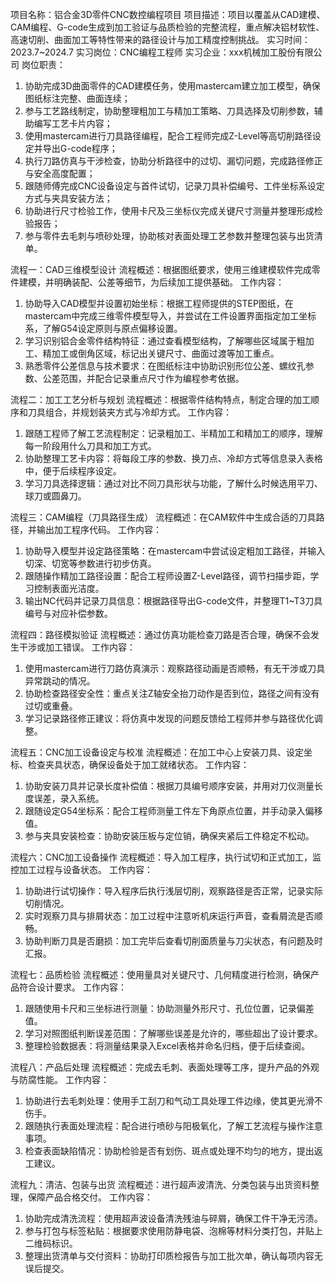 项目名称：铝合金3D零件CNC数控编程项目
项目描述：项目以覆盖从CAD建模、CAM编程、G-code生成到加工验证与品质检验的完整流程，重点解决铝材软性、高速切削、曲面加工等特性带来的路径设计与加工精度控制挑战。
实习时间：2023.7~2024.7
实习岗位：CNC编程工程师
实习企业：xxx机械加工股份有限公司
岗位职责：
1. 协助完成3D曲面零件的CAD建模任务，使用mastercam建立加工模型，确保图纸标注完整、曲面连续；
2. 参与工艺路线制定，协助整理粗加工与精加工策略、刀具选择及切削参数，辅助编写工艺卡片内容；
3. 使用mastercam进行刀具路径编程，配合工程师完成Z-Level等高切削路径设定并导出G-code程序；
4. 执行刀路仿真与干涉检查，协助分析路径中的过切、漏切问题，完成路径修正与安全高度配置；
5. 跟随师傅完成CNC设备设定与首件试切，记录刀具补偿编号、工件坐标系设定方式与夹具安装方法；
6. 协助进行尺寸检验工作，使用卡尺及三坐标仪完成关键尺寸测量并整理形成检验报告；
7. 参与零件去毛刺与喷砂处理，协助核对表面处理工艺参数并整理包装与出货清单。

流程一：CAD三维模型设计
流程概述：根据图纸要求，使用三维建模软件完成零件建模，并明确装配、公差等细节，为后续加工提供基础。
工作内容：
1. 协助导入CAD模型并设置初始坐标：根据工程师提供的STEP图纸，在mastercam中完成三维零件模型导入，并尝试在工件设置界面指定加工坐标系，了解G54设定原则与原点偏移设置。
2. 学习识别铝合金零件结构特征：通过查看模型结构，了解哪些区域属于粗加工、精加工或倒角区域，标记出关键尺寸、曲面过渡等加工重点。
3. 熟悉零件公差信息与技术要求：在图纸标注中协助识别形位公差、螺纹孔参数、公差范围，并配合记录重点尺寸作为编程参考依据。

流程二：加工工艺分析与规划
流程概述：根据零件结构特点，制定合理的加工顺序和刀具组合，并规划装夹方式与冷却方式。
工作内容：
1. 跟随工程师了解工艺流程制定：记录粗加工、半精加工和精加工的顺序，理解每一阶段用什么刀具和加工方式。
2. 协助整理工艺卡内容：将每段工序的参数、换刀点、冷却方式等信息录入表格中，便于后续程序设定。
3. 学习刀具选择逻辑：通过对比不同刀具形状与功能，了解什么时候选用平刀、球刀或圆鼻刀。

流程三：CAM编程（刀具路径生成）
流程概述：在CAM软件中生成合适的刀具路径，并输出加工程序代码。
工作内容：
1. 协助导入模型并设定路径策略：在mastercam中尝试设定粗加工路径，并输入切深、切宽等参数进行初步仿真。
2. 跟随操作精加工路径设置：配合工程师设置Z-Level路径，调节扫描步距，学习控制表面光洁度。
3. 输出NC代码并记录刀具信息：根据路径导出G-code文件，并整理T1~T3刀具编号与对应补偿参数。

流程四：路径模拟验证
流程概述：通过仿真功能检查刀路是否合理，确保不会发生干涉或加工错误。
工作内容：
1. 使用mastercam进行刀路仿真演示：观察路径动画是否顺畅，有无干涉或刀具异常跳动的情况。
2. 协助检查路径安全性：重点关注Z轴安全抬刀动作是否到位，路径之间有没有过切或重叠。
3. 学习记录路径修正建议：将仿真中发现的问题反馈给工程师并参与路径优化调整。

流程五：CNC加工设备设定与校准
流程概述：在加工中心上安装刀具、设定坐标、检查夹具状态，确保设备处于加工就绪状态。
工作内容：
1. 协助安装刀具并记录长度补偿值：根据刀具编号顺序安装，并用对刀仪测量长度误差，录入系统。
2. 跟随设定G54坐标系：配合工程师测量工件左下角原点位置，并手动录入偏移值。
3. 参与夹具安装检查：协助安装压板与定位销，确保夹紧后工件稳定不松动。

流程六：CNC加工设备操作
流程概述：导入加工程序，执行试切和正式加工，监控加工过程与设备状态。
工作内容：
1. 协助进行试切操作：导入程序后执行浅层切削，观察路径是否正常，记录实际切削情况。
2. 实时观察刀具与排屑状态：加工过程中注意听机床运行声音，查看屑流是否顺畅。
3. 协助判断刀具是否磨损：加工完毕后查看切削面质量与刀尖状态，有问题及时汇报。

流程七：品质检验
流程概述：使用量具对关键尺寸、几何精度进行检测，确保产品符合设计要求。
工作内容：
1. 跟随使用卡尺和三坐标进行测量：协助测量外形尺寸、孔位位置，记录偏差值。
2. 学习对照图纸判断误差范围：了解哪些误差是允许的，哪些超出了设计要求。
3. 整理检验数据表：将测量结果录入Excel表格并命名归档，便于后续查阅。

流程八：产品后处理
流程概述：完成去毛刺、表面处理等工序，提升产品的外观与防腐性能。
工作内容：
1. 协助进行去毛刺处理：使用手工刮刀和气动工具处理工件边缘，使其更光滑不伤手。
2. 跟随执行表面处理流程：配合进行喷砂与阳极氧化，了解工艺流程与操作注意事项。
3. 检查表面缺陷情况：协助检验是否有划伤、斑点或处理不均匀的地方，提出返工建议。

流程九：清洁、包装与出货
流程概述：进行超声波清洗、分类包装与出货资料整理，保障产品合格交付。
工作内容：
1. 协助完成清洗流程：使用超声波设备清洗残油与碎屑，确保工件干净无污渍。
2. 参与打包与标签粘贴：根据要求使用防静电袋、泡棉等材料分类打包，并贴上二维码标识。
3. 整理出货清单与交付资料：协助打印质检报告与加工批次单，确认每项内容无误后提交。